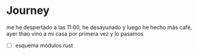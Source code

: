 
# Journey

me he despertado a las 11:00, he desayunado y luego he hecho más café, ayer thao vino a mi casa por primera vez y lo pasamos
- [ ] esquema módulos rust

